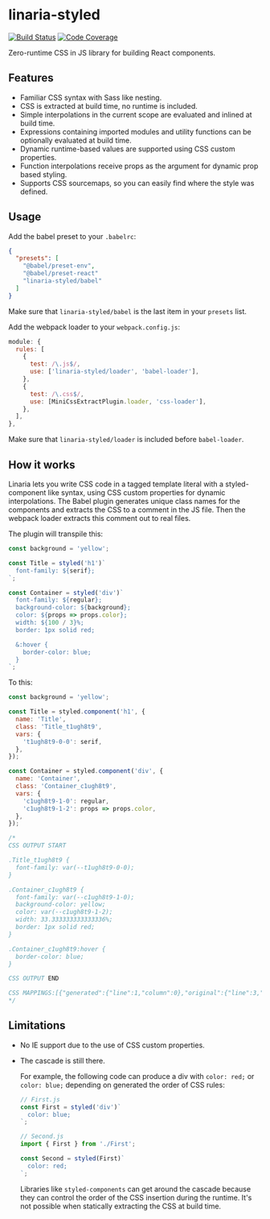 # linaria-styled

[![Build Status][build-badge]][build]
[![Code Coverage][coverage-badge]][coverage]

Zero-runtime CSS in JS library for building React components.

## Features

- Familiar CSS syntax with Sass like nesting.
- CSS is extracted at build time, no runtime is included.
- Simple interpolations in the current scope are evaluated and inlined at build time.
- Expressions containing imported modules and utility functions can be optionally evaluated at build time.
- Dynamic runtime-based values are supported using CSS custom properties.
- Function interpolations receive props as the argument for dynamic prop based styling.
- Supports CSS sourcemaps, so you can easily find where the style was defined.

## Usage

Add the babel preset to your `.babelrc`:

```json
{
  "presets": [
    "@babel/preset-env",
    "@babel/preset-react"
    "linaria-styled/babel"
  ]
}
```

Make sure that `linaria-styled/babel` is the last item in your `presets` list.

Add the webpack loader to your `webpack.config.js`:

```js
module: {
  rules: [
    {
      test: /\.js$/,
      use: ['linaria-styled/loader', 'babel-loader'],
    },
    {
      test: /\.css$/,
      use: [MiniCssExtractPlugin.loader, 'css-loader'],
    },
  ],
},
```

Make sure that `linaria-styled/loader` is included before `babel-loader`.

## How it works

Linaria lets you write CSS code in a tagged template literal with a styled-component like syntax, using CSS custom properties for dynamic interpolations. The Babel plugin generates unique class names for the components and extracts the CSS to a comment in the JS file. Then the webpack loader extracts this comment out to real files.

The plugin will transpile this:

```js
const background = 'yellow';

const Title = styled('h1')`
  font-family: ${serif};
`;

const Container = styled('div')`
  font-family: ${regular};
  background-color: ${background};
  color: ${props => props.color};
  width: ${100 / 3}%;
  border: 1px solid red;

  &:hover {
    border-color: blue;
  }
`;
```

To this:

```js
const background = 'yellow';

const Title = styled.component('h1', {
  name: 'Title',
  class: 'Title_t1ugh8t9',
  vars: {
    't1ugh8t9-0-0': serif,
  },
});

const Container = styled.component('div', {
  name: 'Container',
  class: 'Container_c1ugh8t9',
  vars: {
    'c1ugh8t9-1-0': regular,
    'c1ugh8t9-1-2': props => props.color,
  },
});

/*
CSS OUTPUT START

.Title_t1ugh8t9 {
  font-family: var(--t1ugh8t9-0-0);
}

.Container_c1ugh8t9 {
  font-family: var(--c1ugh8t9-1-0);
  background-color: yellow;
  color: var(--c1ugh8t9-1-2);
  width: 33.333333333333336%;
  border: 1px solid red;
}

.Container_c1ugh8t9:hover {
  border-color: blue;
}

CSS OUTPUT END

CSS MAPPINGS:[{"generated":{"line":1,"column":0},"original":{"line":3,"column":6},"name":"Title_t1ugh8t9"},{"generated":{"line":5,"column":0},"original":{"line":7,"column":6},"name":"Container_c1ugh8t9"}]
*/
```

## Limitations

- No IE support due to the use of CSS custom properties.

- The cascade is still there.

  For example, the following code can produce a div with `color: red;` or `color: blue;` depending on generated the order of CSS rules:

  ```js
  // First.js
  const First = styled('div')`
    color: blue;
  `;

  // Second.js
  import { First } from './First';

  const Second = styled(First)`
    color: red;
  `;
  ```

  Libraries like `styled-components` can get around the cascade because they can control the order of the CSS insertion during the runtime. It's not possible when statically extracting the CSS at build time.

<!-- badges -->

[build-badge]: https://img.shields.io/circleci/project/github/callstack/linaria-styled/master.svg?style=flat-square
[build]: https://circleci.com/gh/callstack/linaria-styled
[coverage-badge]: https://img.shields.io/codecov/c/github/callstack/linaria-styled.svg?style=flat-square
[coverage]: https://codecov.io/github/callstack/linaria-styled
